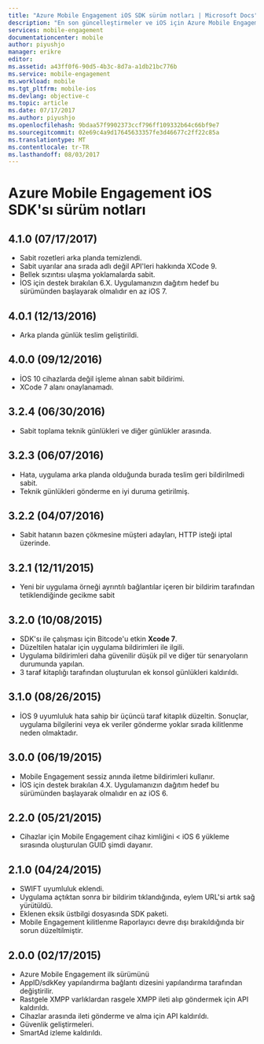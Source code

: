 ```yaml
---
title: "Azure Mobile Engagement iOS SDK sürüm notları | Microsoft Docs"
description: "En son güncelleştirmeler ve iOS için Azure Mobile Engagement SDK'sı için yordamlar"
services: mobile-engagement
documentationcenter: mobile
author: piyushjo
manager: erikre
editor: 
ms.assetid: a43ff0f6-90d5-4b3c-8d7a-a1db21bc776b
ms.service: mobile-engagement
ms.workload: mobile
ms.tgt_pltfrm: mobile-ios
ms.devlang: objective-c
ms.topic: article
ms.date: 07/17/2017
ms.author: piyushjo
ms.openlocfilehash: 9bdaa57f9902373ccf796ff109332b64c66bf9e7
ms.sourcegitcommit: 02e69c4a9d17645633357fe3d46677c2ff22c85a
ms.translationtype: MT
ms.contentlocale: tr-TR
ms.lasthandoff: 08/03/2017
---
```

# <a name="azure-mobile-engagement-ios-sdk-release-notes"></a>Azure Mobile Engagement iOS SDK'sı sürüm notları

## <a name="410-07172017"></a>4.1.0 (07/17/2017)
* Sabit rozetleri arka planda temizlendi.
* Sabit uyarılar ana sırada adlı değil API'leri hakkında XCode 9.
* Bellek sızıntısı ulaşma yoklamalarda sabit.
* İOS için destek bırakılan 6.X. Uygulamanızın dağıtım hedef bu sürümünden başlayarak olmalıdır en az iOS 7.

## <a name="401-12132016"></a>4.0.1 (12/13/2016)
* Arka planda günlük teslim geliştirildi.

## <a name="400-09122016"></a>4.0.0 (09/12/2016)
* İOS 10 cihazlarda değil işleme alınan sabit bildirimi.
* XCode 7 alanı onaylanamadı.

## <a name="324-06302016"></a>3.2.4 (06/30/2016)
* Sabit toplama teknik günlükleri ve diğer günlükler arasında.

## <a name="323-06072016"></a>3.2.3 (06/07/2016)
* Hata, uygulama arka planda olduğunda burada teslim geri bildirilmedi sabit.
* Teknik günlükleri gönderme en iyi duruma getirilmiş.

## <a name="322-04072016"></a>3.2.2 (04/07/2016)
* Sabit hatanın bazen çökmesine müşteri adayları, HTTP isteği iptal üzerinde.

## <a name="321-12112015"></a>3.2.1 (12/11/2015)
* Yeni bir uygulama örneği ayrıntılı bağlantılar içeren bir bildirim tarafından tetiklendiğinde gecikme sabit

## <a name="320-10082015"></a>3.2.0 (10/08/2015)
* SDK'sı ile çalışması için Bitcode'u etkin **Xcode 7**.
* Düzeltilen hatalar için uygulama bildirimleri ile ilgili.
* Uygulama bildirimleri daha güvenilir düşük pil ve diğer tür senaryoların durumunda yapılan.
* 3 taraf kitaplığı tarafından oluşturulan ek konsol günlükleri kaldırıldı.

## <a name="310-08262015"></a>3.1.0 (08/26/2015)
* İOS 9 uyumluluk hata sahip bir üçüncü taraf kitaplık düzeltin. Sonuçlar, uygulama bilgilerini veya ek veriler gönderme yoklar sırada kilitlenme neden olmaktadır.

## <a name="300-06192015"></a>3.0.0 (06/19/2015)
* Mobile Engagement sessiz anında iletme bildirimleri kullanır.
* İOS için destek bırakılan 4.X. Uygulamanızın dağıtım hedef bu sürümünden başlayarak olmalıdır en az iOS 6.

## <a name="220-05212015"></a>2.2.0 (05/21/2015)
* Cihazlar için Mobile Engagement cihaz kimliğini < iOS 6 yükleme sırasında oluşturulan GUID şimdi dayanır.

## <a name="210-04242015"></a>2.1.0 (04/24/2015)
* SWIFT uyumluluk eklendi.
* Uygulama açtıktan sonra bir bildirim tıklandığında, eylem URL'si artık sağ yürütüldü.
* Eklenen eksik üstbilgi dosyasında SDK paketi.
* Mobile Engagement kilitlenme Raporlayıcı devre dışı bırakıldığında bir sorun düzeltilmiştir.

## <a name="200-02172015"></a>2.0.0 (02/17/2015)
* Azure Mobile Engagement ilk sürümünü
* AppID/sdkKey yapılandırma bağlantı dizesini yapılandırma tarafından değiştirilir.
* Rastgele XMPP varlıklardan rasgele XMPP ileti alıp göndermek için API kaldırıldı.
* Cihazlar arasında ileti gönderme ve alma için API kaldırıldı.
* Güvenlik geliştirmeleri.
* SmartAd izleme kaldırıldı.
